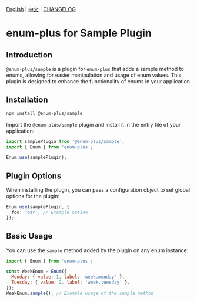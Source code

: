 <!-- markdownlint-disable MD001 MD009 MD033 MD041 -->

[English](./README.md) | [中文](./README.zh-CN.md) | [CHANGELOG](./CHANGELOG.md)

# enum-plus for Sample Plugin

## Introduction

`@enum-plus/sample` is a plugin for `enum-plus` that adds a sample method to enums, allowing for easier manipulation and usage of enum values. This plugin is designed to enhance the functionality of enums in your application.

## Installation

```bash
npm install @enum-plus/sample
```

Import the `@enum-plus/sample` plugin and install it in the entry file of your application:

```js
import samplePlugin from '@enum-plus/sample';
import { Enum } from 'enum-plus';

Enum.use(samplePlugin);
```

## Plugin Options

When installing the plugin, you can pass a configuration object to set global options for the plugin:

```ts
Enum.use(samplePlugin, {
  foo: 'bar', // Example option
});
```

## Basic Usage

You can use the `sample` method added by the plugin on any enum instance:

```js
import { Enum } from 'enum-plus';

const WeekEnum = Enum({
  Monday: { value: 1, label: 'week.monday' },
  Tuesday: { value: 2, label: 'week.tuesday' },
});
WeekEnum.sample(); // Example usage of the sample method
```
